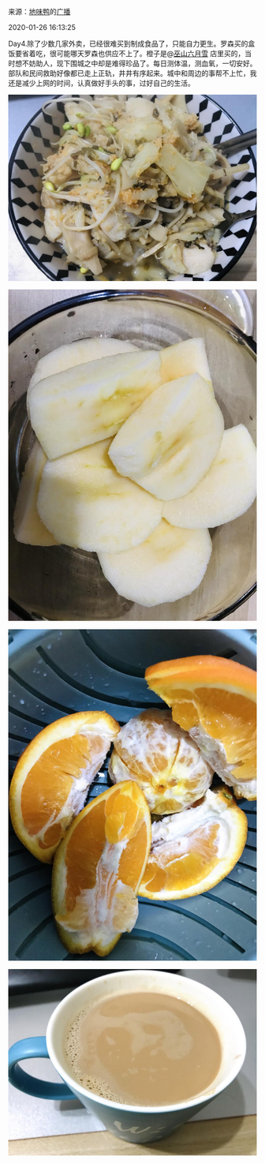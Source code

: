 来源：[地味鸭](https://www.douban.com/people/47513232/status/2774467334/)的[广播](https://www.douban.com/people/47513232/status/2774467334/)

2020-01-26 16:13:25

Day4.除了少数几家外卖，已经很难买到制成食品了，只能自力更生。罗森买的盒饭要省着吃，很可能哪天罗森也供应不上了。橙子是@[巫山六月雪](https://www.douban.com/people/160537893/) 店里买的，当时想不妨助人，现下围城之中却是难得珍品了。每日测体温，测血氧，一切安好。 部队和民间救助好像都已走上正轨，井井有序起来。城中和周边的事帮不上忙，我还是减少上网的时间，认真做好手头的事，过好自己的生活。

![](./pic/01-26-地味鸭的广播1.jpg)

![](./pic/01-26-地味鸭的广播2.jpg)

![](./pic/01-26-地味鸭的广播3.jpg)

![](./pic/01-26-地味鸭的广播4.jpg)
